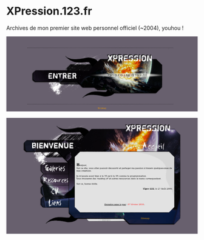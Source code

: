 # XPression.123.fr

Archives de mon premier site web personnel officiel (~2004), youhou !

![Aperçu 1][apercu-1]

![Aperçu 2][apercu-2]

[apercu-1]: screenshot1.png
[apercu-2]: screenshot2.png
